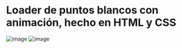 # Loader de puntos blancos con animación, hecho en HTML y CSS

![image](https://github.com/user-attachments/assets/da08b177-5467-4d8c-becf-baa2031d929a)
![image](https://github.com/user-attachments/assets/cc5674b4-f629-41aa-81b1-94e41dbb715f)

